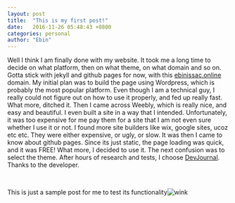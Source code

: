 ```yaml
---
layout: post
title:  "This is my first post!"
date:   2016-11-26 05:48:43 +0800
categories: personal
author: "Ebin"
---
```

<p>Well I think I am finally done with my website. It took me a long time to decide on what platform, then on what theme, on what domain and so on. Gotta stick with jekyll and github pages for now, with this&nbsp;<a href="http://www.ebinissac.online">ebinissac.online</a> domain. My initial plan was to build the page using Wordpress, which is probably the most popular platform. Even though I am a technical guy, I really could not figure out on how to use it properly, and fed up really fast. What more, ditched it. Then I came across Weebly, which is really nice, and easy and beautiful. I even built a site in a way that I intended. Unfortunately, it was too expensive for me pay them for a site that I am not even sure whether I use it or not. I found more site builders like wix, google sites, ucoz etc etc. They were either expensive, or ugly, or slow. It was then I came to know about github pages. Since its just static, the page loading was quick, and it was FREE! What more, I decided to use it. The next confusion was to select the theme. After hours of research and tests, I choose <a href="https://github.com/hemangsk/DevJournal">DevJournal</a>. Thanks to the developer. </p>
<p>&nbsp;</p>
<p>This is just a sample post for me to test its functionality<img src="https://html-online.com/editor/tinymce/plugins/emoticons/img/smiley-wink.gif" alt="wink" /></p>

<a href="http://www.imageno.com/npcg2ngyh8h3pic.html" target="_blank"><img src="http://www.imageno.com/thumbs/20170113/npcg2ngyh8h3.jpg" border="0" alt=""></a>

